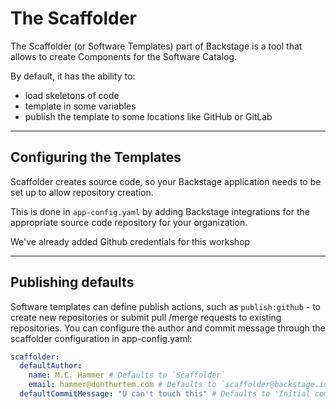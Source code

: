 # The Scaffolder

The Scaffolder (or Software Templates) part of Backstage is a tool that allows to create Components for the Software Catalog.

By default, it has the ability to:
- load skeletons of code
- template in some variables
- publish the template to some locations like GitHub or GitLab

---

## Configuring the Templates

Scaffolder creates source code, so your Backstage application needs to be set up to allow repository creation.

This is done in `app-config.yaml` by adding Backstage integrations for the appropriate source code repository for your organization.

We've already added Github credentials for this workshop

---

## Publishing defaults

Software templates can define publish actions, such as `publish:github` - to create new repositories or submit pull /merge requests to existing repositories. You can configure the author and commit message through the scaffolder configuration in app-config.yaml:
```yaml
scaffolder:
  defaultAuthor:
    name: M.C. Hammer # Defaults to `Scaffolder`
    email: hammer@donthurtem.com # Defaults to `scaffolder@backstage.io`
  defaultCommitMessage: "U can't touch this" # Defaults to 'Initial commit'
```